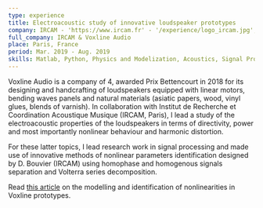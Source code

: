 ```yaml
---
type: experience
title: Electroacoustic study of innovative loudspeaker prototypes
company: IRCAM - 'https://www.ircam.fr' - '/experience/logo_ircam.jpg', Voxline - 'voxlineaudio.fr' - '/experience/logo_voxline.jpg'
full_company: IRCAM & Voxline Audio
place: Paris, France
period: Mar. 2019 - Aug. 2019
skills: Matlab, Python, Physics and Modelization, Acoustics, Signal Processing, Experimental Work, Development
---
```


Voxline Audio is a company of 4, awarded Prix Bettencourt in 2018 for its designing and handcrafting of loudspeakers equipped with linear motors, bending waves panels and natural materials (asiatic papers, wood, vinyl glues, blends of varnish). In collaboration with Institut de Recherche et Coordination Acoustique Musique (IRCAM, Paris), I lead a study of the electroacoustic properties of the loudspeakers in terms of directivity, power and most importantly nonlinear behaviour and harmonic distortion. 

For these latter topics, I lead research work in signal processing and made use of innovative methods of nonlinear parameters identification designed by D. Bouvier (IRCAM) using homophase and homogenous signals separation and Volterra series decomposition.

Read <a class="inner-link" href="{% post_url 2020-01-13-voxline %}">this article</a> on the modelling and identification of nonlinearities in Voxline prototypes.